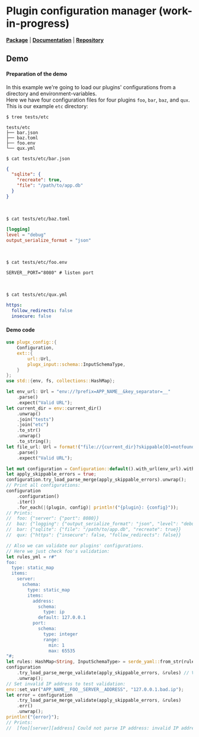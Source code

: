 # Plugin configuration manager (work-in-progress)
[**Package**](https://crates.io/crates/plugx-config)   |   [**Documentation**](https://docs.rs/plugx-config)   |   [**Repository**](https://github.com/plugx-rs/plugx-config)

## Demo
#### Preparation of the demo
In this example we're going to load our plugins' configurations from a directory and environment-variables.  
Here we have four configuration files for four plugins `foo`, `bar`, `baz`, and `qux`. This is our example `etc` directory:
```shell
$ tree tests/etc
```
```text
tests/etc
├── bar.json
├── baz.toml
├── foo.env
└── qux.yml
```
```shell
$ cat tests/etc/bar.json
```
```json
{
  "sqlite": {
    "recreate": true,
    "file": "/path/to/app.db"
  }
}
```
<br/>

```shell
$ cat tests/etc/baz.toml
```
```toml
[logging]
level = "debug"
output_serialize_format = "json"
```
<br/>

```shell
$ cat tests/etc/foo.env
```
```dotenv
SERVER__PORT="8080" # listen port
```
<br/>

```shell
$ cat tests/etc/qux.yml
```
```yaml
https:
  follow_redirects: false
  insecure: false
```

#### Demo code
```rust
use plugx_config::{
    Configuration,
    ext::{
        url::Url,
        plugx_input::schema::InputSchemaType,
    }
};
use std::{env, fs, collections::HashMap};

let env_url: Url = "env://?prefix=APP_NAME__&key_separator=__"
    .parse()
    .expect("Valid URL");
let current_dir = env::current_dir()
    .unwrap()
    .join("tests")
    .join("etc")
    .to_str()
    .unwrap()
    .to_string();
let file_url: Url = format!("file://{current_dir}?skippable[0]=notfound") // Skips error if `current_dir` does not exists
    .parse()
    .expect("Valid URL");

let mut configuration = Configuration::default().with_url(env_url).with_url(file_url);
let apply_skippable_errors = true;
configuration.try_load_parse_merge(apply_skippable_errors).unwrap();
// Print all configurations:
configuration
    .configuration()
    .iter()
    .for_each(|(plugin, config)| println!("{plugin}: {config}"));
// Prints:
//  foo: {"server": {"port": 8080}}
//  baz: {"logging": {"output_serialize_format": "json", "level": "debug"}}
//  bar: {"sqlite": {"file": "/path/to/app.db", "recreate": true}}
//  qux: {"https": {"insecure": false, "follow_redirects": false}}

// Also we can validate our plugins' configurations.
// Here we just check foo's validation:
let rules_yml = r#"
foo:
  type: static_map
  items:
    server:
      schema:
        type: static_map
        items:         
          address:
            schema:
              type: ip
            default: 127.0.0.1
          port:
            schema:
              type: integer
              range:
                min: 1
                max: 65535
"#;
let rules: HashMap<String, InputSchemaType> = serde_yaml::from_str(rules_yml).unwrap();
configuration
    .try_load_parse_merge_validate(apply_skippable_errors, &rules) // Validates configurations too
    .unwrap();
// Set invalid IP address to test validation:
env::set_var("APP_NAME__FOO__SERVER__ADDRESS", "127.0.0.1.bad.ip");
let error = configuration
    .try_load_parse_merge_validate(apply_skippable_errors, &rules)
    .err()
    .unwrap();
println!("{error}");
// Prints:
//  [foo][server][address] Could not parse IP address: invalid IP address syntax (expected IP address and got "127.0.0.1.bad.ip")
```
